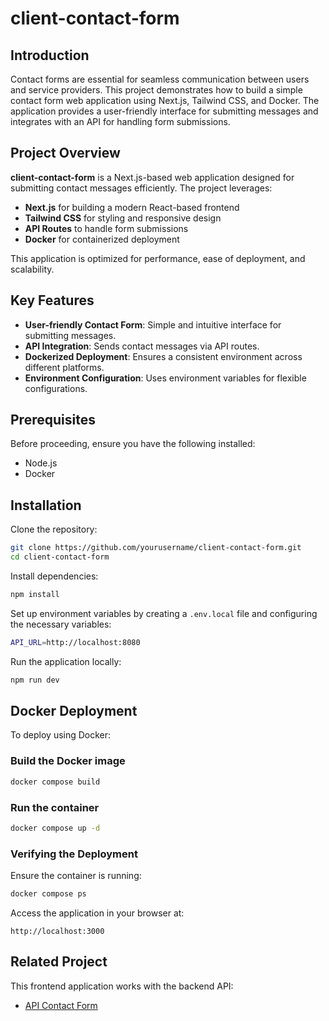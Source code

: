 # client-contact-form

## Introduction
Contact forms are essential for seamless communication between users and service providers. This project demonstrates how to build a simple contact form web application using Next.js, Tailwind CSS, and Docker. The application provides a user-friendly interface for submitting messages and integrates with an API for handling form submissions.

## Project Overview
**client-contact-form** is a Next.js-based web application designed for submitting contact messages efficiently. The project leverages:

- **Next.js** for building a modern React-based frontend
- **Tailwind CSS** for styling and responsive design
- **API Routes** to handle form submissions
- **Docker** for containerized deployment

This application is optimized for performance, ease of deployment, and scalability.

## Key Features
- **User-friendly Contact Form**: Simple and intuitive interface for submitting messages.
- **API Integration**: Sends contact messages via API routes.
- **Dockerized Deployment**: Ensures a consistent environment across different platforms.
- **Environment Configuration**: Uses environment variables for flexible configurations.

## Prerequisites
Before proceeding, ensure you have the following installed:

- Node.js
- Docker

## Installation
Clone the repository:

```sh
git clone https://github.com/yourusername/client-contact-form.git
cd client-contact-form
```

Install dependencies:

```sh
npm install
```

Set up environment variables by creating a `.env.local` file and configuring the necessary variables:

```sh
API_URL=http://localhost:8080
```

Run the application locally:

```sh
npm run dev
```

## Docker Deployment
To deploy using Docker:

### Build the Docker image

```sh
docker compose build
```

### Run the container

```sh
docker compose up -d
```

### Verifying the Deployment
Ensure the container is running:

```sh
docker compose ps
```

Access the application in your browser at:

```
http://localhost:3000
```

## Related Project
This frontend application works with the backend API:
- [API Contact Form](https://github.com/glng-swndru/api-contact-form)

